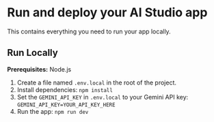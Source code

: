 
# Run and deploy your AI Studio app

This contains everything you need to run your app locally.

## Run Locally

**Prerequisites:**  Node.js

1.  Create a file named `.env.local` in the root of the project.
2.  Install dependencies:
    `npm install`
3.  Set the `GEMINI_API_KEY` in `.env.local` to your Gemini API key:
    `GEMINI_API_KEY=YOUR_API_KEY_HERE`
4.  Run the app:
    `npm run dev`
